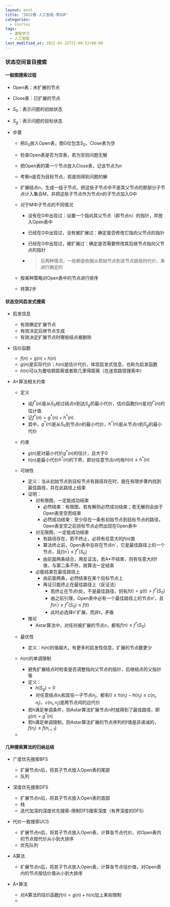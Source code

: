```yaml
---
layout: post
title: "2022春-人工智能-第9讲"
categories: 
  - Courses
tags:
  - 课程学习
  - 人工智能
last_modified_at: 2022-03-22T21:00:52+08:00
---
```


### 状态空间盲目搜索

#### 一般图搜索过程

- Open表：未扩展的节点
- Close表：已扩展的节点
- $S_0$：表示问题的初始状态
- $S_g$：表示问题的目标状态

- 步骤

  - 把$S_0$放入Open表，图G仅包含$S_0$，Close表为空

  - 检查Open表是否为空表，若为空则问题无解

  - 把Open表的第一个节点放入Close表，记该节点为n

  - 考察n是否为目标节点，若是则得到问题的解

  - 扩展结点n，生成一组子节点。把这些子节点中不是其父节点的那部分子节点计入集合M，并把这些子节点作为节点n的子节点加入G中

  - 对于M中子节点的不同情况

    - 没有在G中出现过：设置一个指向其父节点（即节点n）的指针，并放入Open表中

    - 已经在G中出现过，没有被扩展过：确定是否修改它指向父节点的指针

    - 已经在G中出现过，被扩展过：确定是否需要修改其后继节点指向父节点的指针

    - > 后两种情况，一般都是依据从原始节点到该节点路径的代价，来进行确定的

  - 按某种策略对Open表中的节点进行排序

  - 转第2步

#### 状态空间启发式搜索

- 启发信息

  - 有效确定扩展节点
  - 有效决定后继节点生成
  - 有效决定扩展节点时哪些结点被删除

- 估价函数

  - $f(n)=g(n)+h(n)$
  - $g(n)$是实际代价；$h(n)$是估计代价，体现启发式信息，也称为启发函数
  - $h(n)$可以为曼哈顿距离或者欧几里得距离（在迷宫路径搜索中）

- A*算法相关约束

  - 定义
    - 设$f^*(n)$是从$S_0$经过结点n到达$S_g$的最小代价，估价函数$f(n)$是对$f^*(n)$的估计值
    - 记$f^*(n)=g^*(n)+h^*(n)$
    - 其中，$g^*(n)$是从$S_0$到节点n的最小代价，$h^*(n)$是从节点n到$S_g$的最小代价
  - 约束
    - $g(n)$是对最小代价$g^*(n)$的估计，且大于0
    - $h(n)$是最小代价$h^*(n)$的下界，即对任意节点n均有$h(n)\le h^*(n)$

  - 可纳性
    - 定义：当从初始节点到目标节点有路径存在时，能在有限步骤内找到最佳路径，并在此路径上结束
    - 证明：
      - 对有限图，一定能成功结束
        - 必然结束：有限图，若有解则必然成功结束；若无解则会由于Open表变空而结束
        - 必然成功结束：至少存在一条有初始节点到目标节点的路径，Open表变空之前目标节点必然出现在Open表中
      - 对无限图，一定能成功结束
        - 有路径存在，若不终止，必将有任意大的$f(n)$值
        - 算法终止前，Open表中总存在节点n'，它是最佳路径上的一个节点，且$f(n^{'})\le f^*(S_0)$
        - 由前面两条结合，用反证法，若A*不结束，则有任意大的f值，与第二条不符，故算法一定结束
      - 必能结束在最佳路径上
        - 由前面两条，必然结束在某个目标节点上
        - 再证只能终止在最佳路径上（反证法）
          - 若终止在节点t处，不是最佳路径，则有$f(t)=g(t)>f^*(S_0)$
          - 由之前引理，Open表中必有一个最佳路径上的节点n'，且$f(n^{'})\le f^{*}(S_0)\le f(t)$
          - 此时必选择n'扩展，而非t，矛盾
    - 推论
      - Astar算法中，对任何被扩展的节点n，都有$f(n)\le f^*(S_0)$
  - 最优性
    - 定义：$h(n)$的值越大，有更多的启发性信息，扩展的节点数更少
  - $h(n)$的单调限制
    - 避免扩展结点时检查是否调整指向父节点的指针、后继结点的父指针等
    - 定义：
      - $h(S_g)=0$
      - 对任意结点$n_i$和其任一子节点$n_j$，都有$0\le h(n_i)-h(n_j)\le c(n_i,n_j)$，$c(n_i,n_j)$是两节点间的边代价
    - 若h满足单调条件，则Astar算法扩展节点n时就得到了最佳路径，即$g(n)=g^*(n)$
    - 若h满足单调限制，则Astar算法扩展的节点序列的f值是非递减的，$f(n_i)\le f(n_{i+1})$
  - 

#### 几种搜索算法的归纳总结

- 广度优先搜索BFS
  - 扩展节点n后，将其子节点放入Open表的尾部
  - 队列
- 深度优先搜索DFS
  - 扩展节点n后，将其子节点放入Open表的首部
  - 栈
  - 迭代加深的深度优先搜索-限制DFS搜索深度（有界深度的DFS）

- 代价一致搜索UCS

  - 扩展节点n后，将其子节点放入Open表，计算各节点代价，对Open表内的节点按代价从小到大排序
  - 优先队列

- A算法

  - 扩展节点n后，将其子节点放入Open表，计算各节点估价值，对Open表内的节点按估价值从小到大排序

- A*算法

  - 对A算法的估价函数$f(n)=g(n)+h(n)$加上某些限制
  - 

  
